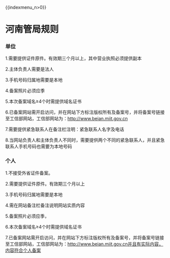 {{indexmenu_n>0}}

# 河南管局规则

### 单位

1.需要提供证件原件。有效期三个月以上，其中营业执照必须提供副本                                                                                                                

2.主体负责人需要是法人                                                                                                                                               

3.手机号码归属地需要是本地                                                                                                                                    

4.备案照片必须应季                                                                                                                              

5.本次备案域名≥4个时需提供域名证书                                                                                                                                   

6.已备案网站需开启访问，并在网站下方标注版权所有及备案号，并将备案号链接至工信部网站，工信部网站为：http://www.beian.miit.gov.cn                                                     

7.需要提供紧急联系人在备注栏注明：紧急联系人名字及电话

8.当网站负责人和主体负责人不同时，需要提供两个不同的紧急联系人，并且紧急联系人手机号码也需要为本地号码

### 个人

1.不接受外省证件备案。                                                                                                                 

2.需要提供证件原件。有效期三个月以上                                                                                                                        

3.手机号码归属地需要是本地                                                                                                           

4.需在网站备注栏备注说明网站实质内容                                                                                      

5.备案照片必须应季，                                                                                           

6.本次备案域名≥4个时需提供域名证书                                                                                                      

7.已备案网站需开启访问，并在网站下方标注版权所有及备案号，并将备案号链接至工信部网站，工信部网站为：http://www.beian.miit.gov.cn并且有实际内容，内容符合个人备案